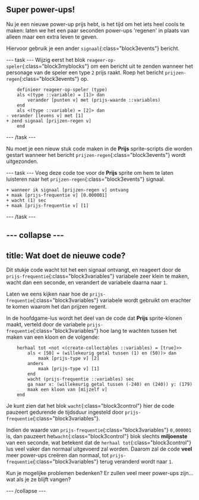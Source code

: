 ## Super power-ups!

Nu je een nieuwe power-up prijs hebt, is het tijd om het iets heel cools te maken: laten we het een paar seconden power-ups 'regenen' in plaats van alleen maar een extra leven te geven.

Hiervoor gebruik je een ander `signaal`{:class="block3events"} bericht.

\--- task \--- Wijzig eerst het blok `reageer-op-speler`{:class="block3myblocks"} om een bericht uit te zenden wanneer het personage van de speler een type `2` prijs raakt. Roep het bericht `prijzen-regen`{:class="block3events"} op.

```blocks3
    definieer reageer-op-speler (type)
    als <(type ::variable) = [1]> dan
        verander [punten v] met (prijs-waarde ::variables)
    end
    als <(type ::variable) = [2]> dan
- verander [levens v] met [1]    
+ zend signaal [prijzen-regen v]
    end
```

\--- /task \---

Nu moet je een nieuw stuk code maken in de **Prijs** sprite-scripts die worden gestart wanneer het bericht `prijzen-regen`{:class="block3events"} wordt uitgezonden.

\--- task \--- Voeg deze code toe voor de **Prijs** sprite om hem te laten luisteren naar het `prijzen-regen`{:class="block3events"} signaal.

```blocks3
+ wanneer ik signaal [prijzen-regen v] ontvang
+ maak [prijs-frequentie v] [0.000001]
+ wacht (1) sec
+ maak [prijs-frequentie v] [1]
```

\--- /task \---

## \--- collapse \---

## title: Wat doet de nieuwe code?

Dit stukje code wacht tot het een signaal ontvangt, en reageert door de `prijs-frequentie`{:class="block3variables"} variabele zeer klein te maken, wacht dan een seconde, en verandert de variabele daarna naar `1`.

Laten we eens kijken naar hoe de `prijs-frequentie`{:class="block3variables"} variabele wordt gebruikt om erachter te komen waarom het dan prijzen regent.

In de hoofdgame-lus wordt het deel van de code dat **Prijs** sprite-klonen maakt, verteld door de variabele `prijs-frequentie`{:class="block3variables"} hoe lang te wachten tussen het maken van een kloon en de volgende:

```blocks3
    herhaal tot <not <(create-collectables ::variables) = [true]>>
        als < [50] = (willekeurig getal tussen (1) en (50))> dan
            maak [prijs-type v] [2]
        anders
            maak [prijs-type v] [1]
        end
        wacht (prijs-frequentie ::variables) sec
        ga naar x: (willekeurig getal tussen (-240) en (240)) y: (179)
        maak een kloon van [mijzelf v]
    end
```

Je kunt zien dat het blok `wacht`{:class="block3control"} hier de code pauzeert gedurende de tijdsduur ingesteld door `prijs-frequentie`{:class="block3variables"}.

Indien de waarde van `prijs-frequentie`{:class="block3variables"} `0,000001` is, dan pauzeert het`wacht`{:class="block3control"} blok slechts **miljoenste** van een seconde, wat betekent dat de `herhaal tot`{:class="block3control"} lus veel vaker dan normaal uitgevoerd zal worden. Daarom zal de code **veel** meer power-ups creëren dan normaal, tot `prijs-frequentie`{:class="block3variables"} terug veranderd wordt naar `1`.

Kun je mogelijke problemen bedenken? Er zullen veel meer power-ups zijn…wat als je ze blijft vangen?

\--- /collapse \---